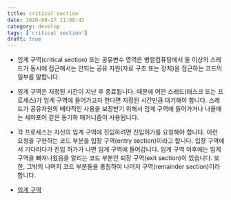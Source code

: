 ```yaml
---
title: critical section
date: 2020-08-27 11:08:42
category: develop
tags: ['critical section']
draft: true
---
```


- 임계 구역(critical section) 또는 공유변수 영역은 병렬컴퓨팅에서 둘 이상의 스레드가 동시에 접근해서는 안되는 공유 자원(자료 구조 또는 장치)을 접근하는 코드의 일부를 말합니다.
- 임계 구역은 지정된 시간이 지난 후 종료됩니다. 때문에 어떤 스레드(태스크 또는 프로세스)가 임계 구역에 들어가고자 한다면 지정된 시간만큼 대기해야 합니다. 스레드가 공유자원의 배타적인 사용을 보장받기 위해서 임계 구역에 들어가거나 나올때는 세마포어 같은 동기화 매커니즘이 사용됩니다.
- 각 프로세스는 자신의 임계 구역에 진입하려면 진입허가를 요청해야 합니다. 이런 요청을 구현하는 코드 부분을 입장 구역(entry section)이라고 합니다. 입장 구역에서 기다리다가 진입 허가가 나면 임계 구역에 들어갑니다. 임계 구역 이후에는 임계 구역을 빠져나왔음을 알리는 코드 부분인 퇴장 구역(exit section)이 있습니다. 또한, 그밖의 나머지 코드 부분들을 총칭하여 나머지 구역(remainder section)이라 합니다.

- [임계 구역](https://ko.wikipedia.org/wiki/%EC%9E%84%EA%B3%84_%EA%B5%AC%EC%97%AD)
